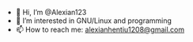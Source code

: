 - 👋 Hi, I’m @Alexian123
- 👀 I’m interested in GNU/Linux and programming
- 📫 How to reach me: alexianhentiu1208@gmail.com

<!---
Alexian123/Alexian123 is a ✨ special ✨ repository because its `README.md` (this file) appears on your GitHub profile.
You can click the Preview link to take a look at your changes.
--->
